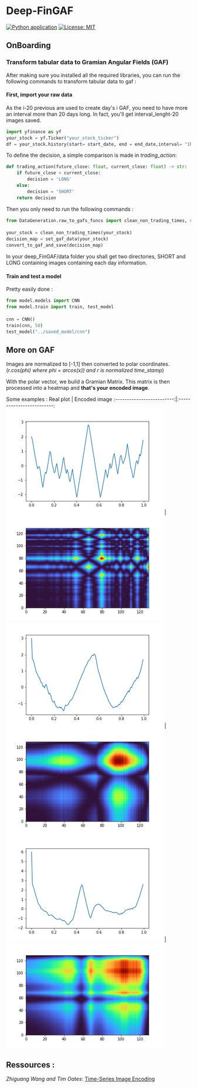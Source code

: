 # Deep-FinGAF
[![Python application](https://github.com/iSab01/deep-FinGAF/actions/workflows/python-app.yml/badge.svg)](https://github.com/iSab01/deep-FinGAF/actions/workflows/python-app.yml)
[![License: MIT](https://img.shields.io/badge/License-MIT-yellow.svg)](https://opensource.org/licenses/MIT)
## OnBoarding

### Transform tabular data to Gramian Angular Fields (GAF)
After making sure you installed all the required libraries,
you can run the following commands to transform tabular data to gaf :

#### First, import your raw data 
As the i-20 previous are used to create day's i GAF, you need to have more an interval more than 20 days long. 
In fact, you'll get interval_lenght-20 images saved.
````python
import yfinance as yf
your_stock = yf.Ticker("your_stock_ticker")
df = your_stock.history(start= start_date, end = end_date,interval= "1h")
````

To define the decision, a simple comparison is made in *trading_action*:
````python
def trading_action(future_close: float, current_close: float) -> str:
    if future_close < current_close:
        decision = 'LONG'
    else:
        decision = 'SHORT'
    return decision
````

Then you only need to run the following commands :
````python
from DataGeneration.raw_to_gafs_funcs import clean_non_trading_times, set_gaf_data, convert_to_gaf_and_save

your_stock = clean_non_trading_times(your_stock)
decision_map = set_gaf_data(your_stock)
convert_to_gaf_and_save(decision_map)
````

In your deep_FinGAF/data folder you shall get two directories, 
SHORT and LONG containing images containing each day information.

#### Train and test a model

Pretty easily done : 

````python
from model.models import CNN
from model.train import train, test_model

cnn = CNN()
train(cnn, 50)
test_model("../saved_model/cnn")

````
## More on GAF

Images are normalized to [-1,1] then converted to polar coordinates.
(*r.cos(phi) where phi = arcos(x)) and r is normalized time_stamp*)

With the polar vector, we build a Gramian Matrix. This matrix is then
processed into a heatmap and **that's your encoded image**.

Some examples :
Real plot             |  Encoded image
:-------------------------:|:-------------------------:
![plot](./ressources/SwedishLeaf_example_plot_32.png)|![plot](./ressources/SwedishLeaf_example_encoded_32.png) 
![plot](./ressources/SwedishLeaf_example_plot_14.png)|![plot](./ressources/SwedishLeaf_example_encoded_14.png) 
![plot](./ressources/SwedishLeaf_example_plot_18.png)|![plot](./ressources/SwedishLeaf_example_encoded_18.png) 

## Ressources :   

*Zhiguang Wang and Tim Oates*: 
[Time-Series Image Encoding](https://www.ijcai.org/Proceedings/15/Papers/553.pdf)
